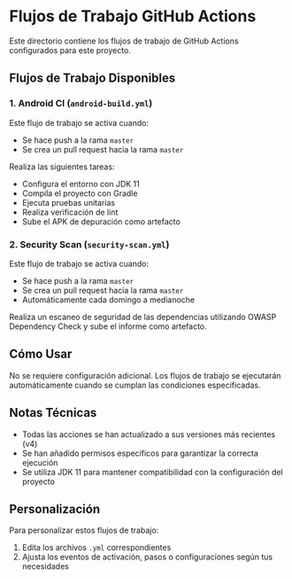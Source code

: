 # Flujos de Trabajo GitHub Actions

Este directorio contiene los flujos de trabajo de GitHub Actions configurados para este proyecto.

## Flujos de Trabajo Disponibles

### 1. Android CI (`android-build.yml`)

Este flujo de trabajo se activa cuando:
- Se hace push a la rama `master`
- Se crea un pull request hacia la rama `master`

Realiza las siguientes tareas:
- Configura el entorno con JDK 11
- Compila el proyecto con Gradle
- Ejecuta pruebas unitarias
- Realiza verificación de lint
- Sube el APK de depuración como artefacto

### 2. Security Scan (`security-scan.yml`)

Este flujo de trabajo se activa cuando:
- Se hace push a la rama `master`
- Se crea un pull request hacia la rama `master`
- Automáticamente cada domingo a medianoche

Realiza un escaneo de seguridad de las dependencias utilizando OWASP Dependency Check y sube el informe como artefacto.

## Cómo Usar

No se requiere configuración adicional. Los flujos de trabajo se ejecutarán automáticamente cuando se cumplan las condiciones especificadas.

## Notas Técnicas

- Todas las acciones se han actualizado a sus versiones más recientes (v4)
- Se han añadido permisos específicos para garantizar la correcta ejecución
- Se utiliza JDK 11 para mantener compatibilidad con la configuración del proyecto

## Personalización

Para personalizar estos flujos de trabajo:
1. Edita los archivos `.yml` correspondientes
2. Ajusta los eventos de activación, pasos o configuraciones según tus necesidades 